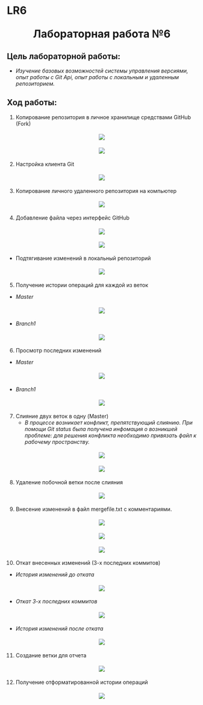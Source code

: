 #  LR6 <p align="center"> Лабораторная работа №6 </p>

## Цель лабораторной работы: 
- *Изучение базовых возможностей системы
управления версиями, опыт работы с Git Api, опыт работы с локальным и
удаленным репозиторием.* 

## Ход работы: 

1. Копирование репозитория в личное хранилище средствами GitHub (Fork)
#### <p align="center">![](./images/1.1.png)</p>
#### <p align="center">![](./images/1.2.png)</p>
2. Настройка клиента Git
#### <p align="center">![](./images/2.png)</p>

3. Копирование личного удаленного репозитория на компьютер
#### <p align="center">![](./images/3.png)</p>

4. Добавление файла через интерфейс GitHub
#### <p align="center">![](./images/4.1.png)</p>
#### <p align="center">![](./images/4.2.png)</p>
- Подтягивание изменений в локальный репозиторий
#### <p align="center">![](./images/4.3.png)</p>

5. Получение истории операций для каждой из веток  

- *Master*
#### <p align="center">![](./images/5.1.png)</p>
- *Branch1*
#### <p align="center">![](./images/5.2.png)</p>

6. Просмотр последних изменений

- *Master*
#### <p align="center">![](./images/6.1.png)</p>
- *Branch1*
#### <p align="center">![](./images/6.2.png)</p>

7. Cлияние двух веток в одну (Master)
   - *В процессе возникает конфликт, препятствующий слиянию. При помощи Git status была получена инфомация о возникшей проблеме: для решения конфликта необходимо привязать файл к рабочему пространству.*
#### <p align="center">![](./images/7.1.png)</p>
#### <p align="center">![](./images/7.2.png)</p>
  
8. Удаление побочной ветки после слияния
#### <p align="center">![](./images/8.png)</p>

9. Внесение изменений в файл mergefile.txt с комментариями.
#### <p align="center">![](./images/9.1.png)</p>
#### <p align="center">![](./images/9.2.png)</p>
#### <p align="center">![](./images/9.3.png)</p>

10. Откат внесенных изменений (3-х последних коммитов)

- *История изменений до отката*
#### <p align="center">![](./images/10.1.png)</p> 
- *Откат 3-х последних коммитов*
#### <p align="center">![](./images/10.2.png)</p>
- *История изменений после отката*
#### <p align="center">![](./images/10.3.png)</p>

11. Создание ветки для отчета
#### <p align="center">![](./images/11.png)</p>

12. Получение отформатированной истории операций
#### <p align="center">![](./images/12.png)</p>